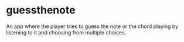 # guessthenote
An app where the player tries to guess the note or the chord playing by listening to it and choosing from multiple choices.
